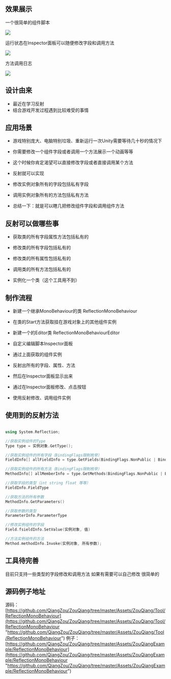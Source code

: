 ## 效果展示 ##
一个很简单的组件脚本

![](https://i.imgur.com/2bPg0DI.png)

运行状态在Inspector面板可以随便修改字段和调用方法

![](https://i.imgur.com/8jEI97d.png)

方法调用日志

![](https://i.imgur.com/8V64zbM.png)

## 设计由来 ##

- 最近在学习反射
- 结合游戏开发过程遇到比较难受的事情

## 应用场景 ##

- 游戏特别庞大、电脑特别垃圾、重新运行一次Unity需要等待几十秒的情况下

- 你需要修改一个组件字段或者调用一个方法展示一个动画等等

- 这个时候你肯定渴望可以直接修改字段或者直接调用某个方法

- 反射就可以实现
 - 修改实例对象所有的字段包括私有字段
 - 调用实例对象所有的方法包括私有方法




- 总结一下：就是可以瞎几把修改组件字段和调用组件方法 

## 反射可以做哪些事 ##

- 获取类的所有字段属性方法包括私有的

- 修改类的所有字段包括私有的

- 修改类的所有属性包括私有的

- 调用类的所有方法包括私有的

- 实例化一个类（这个工具用不到）

## 制作流程 ##

- 新建一个继承MonoBehaviour的类 ReflectionMonoBehaviour
 - 在类的Start方法获取挂在游戏对象上的其他组件实例


- 新建一个的Editor类 ReflectionMonoBehaviourEditor
 - 自定义编辑脚本Inspector面板
 - 通过上面获取的组件实例
 - 反射出所有的字段、属性、方法
 - 然后在Inspector面板显示出来
 - 通过在Inspector面板修改、点击按钮
 - 使用反射修改、调用组件实例

## 使用到的反射方法 ##


```C++

using System.Reflection;

//获取实例组件的Type
Type type = 实例对象.GetType();

//获取实例组件的所有字段（BindingFlags限制枚举）
FieldInfo[] allFieldInfo = type.GetFields(BindingFlags.NonPublic | BindingFlags.NonPublic | BindingFlags.Instance | BindingFlags.Public | BindingFlags.DeclaredOnly | BindingFlags.Static);

//获取实例组件的所有方法（BindingFlags限制枚举）
MethodInfo[] allMemberInfo = type.GetMethods(BindingFlags.NonPublic | BindingFlags.NonPublic | BindingFlags.Instance | BindingFlags.Public | BindingFlags.DeclaredOnly | BindingFlags.Static);

//获取字段的类型（int string float 等等）
FieldInfo.FieldType

//获取方法的所有参数
MethodInfo.GetParameters()

//获取参数的类型
ParameterInfo.ParameterType

//修改实例组件的字段
Field.fsieldInfo.SetValue(实例对象, 值)

//方法实例组件的方法
Method.methodInfo.Invoke(实例对象, 所有参数);

```

## 工具待完善 ##

目前只支持一些类型的字段修改和调用方法
如果有需要可以自己修改  很简单的


## 源码例子地址 ##
源码：[https://github.com/QiangZou/ZouQiang/tree/master/Assets/ZouQiang/Tool/ReflectionMonoBehaviour](https://github.com/QiangZou/ZouQiang/tree/master/Assets/ZouQiang/Tool/ReflectionMonoBehaviour "https://github.com/QiangZou/ZouQiang/tree/master/Assets/ZouQiang/Tool/ReflectionMonoBehaviour")
例子：[https://github.com/QiangZou/ZouQiang/tree/master/Assets/ZouQiangExample/ReflectionMonoBehaviour](https://github.com/QiangZou/ZouQiang/tree/master/Assets/ZouQiangExample/ReflectionMonoBehaviour "https://github.com/QiangZou/ZouQiang/tree/master/Assets/ZouQiangExample/ReflectionMonoBehaviour")